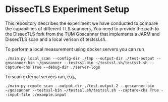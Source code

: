 # DissecTLS Experiment Setup

This repository describes the experiment we have conducted to compare the capabilities of different TLS scanners.
You need to provide the path to the DissecTLS fork from the TUM Goscanner that implements a JARM and DissecTLS scan and a local verison of testssl.sh.

To perform a local measurement using docker servers you can run

    ./main.py local_scan --config-dir ./tmp --output-dir ./test-output --goscanner-bin ~/goscanner --testssl-bin ~/testssl.sh/testssl.sh --capture-chs True --debug-dir ./server-logs

To scan external servers run, e.g.,

    ./main.py remote_scan --output-dir ./test-output-2 --goscanner-bin ~/goscanner --testssl-bin ~/testssl.sh/testssl.sh --capture-chs True --input-file ./example.input
